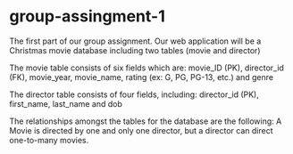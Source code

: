 # group-assingment-1
The first part of our group assignment. 
Our web application will be a Christmas movie database including two tables (movie and director) 

The movie table consists of six fields which are: movie_ID (PK), director_id (FK), movie_year, movie_name, rating (ex: G, PG, PG-13, etc.) and genre

The director table consists of four fields, including: director_id (PK), first_name, last_name and dob


The relationships amongst the tables for the database are the following: 
  A Movie is directed by one and only one director, but a director can direct one-to-many movies. 
  



